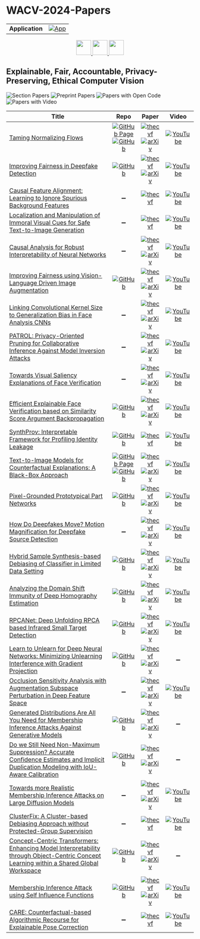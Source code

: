 # WACV-2024-Papers

<table>
    <tr>
        <td><strong>Application</strong></td>
        <td>
            <a href="https://huggingface.co/spaces/DmitryRyumin/NewEraAI-Papers" style="float:left;">
                <img src="https://img.shields.io/badge/🤗-NewEraAI--Papers-FFD21F.svg" alt="App" />
            </a>
        </td>
    </tr>
</table>

<div align="center">
    <a href="https://github.com/DmitryRyumin/WACV-2024-Papers/blob/main/sections/datasets_and_evaluation.md">
        <img src="https://cdn.jsdelivr.net/gh/DmitryRyumin/NewEraAI-Papers@main/images/left.svg" width="40" alt="" />
    </a>
    <a href="https://github.com/DmitryRyumin/WACV-2024-Papers/">
        <img src="https://cdn.jsdelivr.net/gh/DmitryRyumin/NewEraAI-Papers@main/images/home.svg" width="40" alt="" />
    </a>
    <a href="https://github.com/DmitryRyumin/WACV-2024-Papers/blob/main/sections/generative_models_for_image_video_3d.md">
        <img src="https://cdn.jsdelivr.net/gh/DmitryRyumin/NewEraAI-Papers@main/images/right.svg" width="40" alt="" />
    </a>
</div>

## Explainable, Fair, Accountable, Privacy-Preserving, Ethical Computer Vision

![Section Papers](https://img.shields.io/badge/Section%20Papers-26-42BA16) ![Preprint Papers](https://img.shields.io/badge/Preprint%20Papers-21-b31b1b) ![Papers with Open Code](https://img.shields.io/badge/Papers%20with%20Open%20Code-15-1D7FBF) ![Papers with Video](https://img.shields.io/badge/Papers%20with%20Video-22-FF0000)

| **Title** | **Repo** | **Paper** | **Video** |
|-----------|:--------:|:---------:|:---------:|
| [Taming Normalizing Flows](https://openaccess.thecvf.com/content/WACV2024/html/Malnick_Taming_Normalizing_Flows_WACV_2024_paper.html) | [![GitHub Page](https://img.shields.io/badge/GitHub-Page-159957.svg)](https://www.malnick.net/taming_norm_flows/) <br /> [![GitHub](https://img.shields.io/github/stars/ShimonMalnick/taming_norm_flows?style=flat)](https://github.com/ShimonMalnick/taming_norm_flows) | [![thecvf](https://img.shields.io/badge/pdf-thecvf-7395C5.svg)](https://openaccess.thecvf.com/content/WACV2024/papers/Malnick_Taming_Normalizing_Flows_WACV_2024_paper.pdf) <br /> [![arXiv](https://img.shields.io/badge/arXiv-2211.16488-b31b1b.svg)](http://arxiv.org/abs/2211.16488) | [![YouTube](https://img.shields.io/badge/YouTube-%23FF0000.svg?style=for-the-badge&logo=YouTube&logoColor=white)](https://www.youtube.com/watch?v=d40_GUJ0Eqk) |
| [Improving Fairness in Deepfake Detection](https://openaccess.thecvf.com/content/WACV2024/html/Ju_Improving_Fairness_in_Deepfake_Detection_WACV_2024_paper.html) | [![GitHub](https://img.shields.io/github/stars/littlejuyan/DF_Fairness?style=flat)](https://github.com/littlejuyan/DF_Fairness) | [![thecvf](https://img.shields.io/badge/pdf-thecvf-7395C5.svg)](https://openaccess.thecvf.com/content/WACV2024/papers/Ju_Improving_Fairness_in_Deepfake_Detection_WACV_2024_paper.pdf) <br /> [![arXiv](https://img.shields.io/badge/arXiv-2306.16635-b31b1b.svg)](http://arxiv.org/abs/2306.16635) | [![YouTube](https://img.shields.io/badge/YouTube-%23FF0000.svg?style=for-the-badge&logo=YouTube&logoColor=white)](https://www.youtube.com/watch?v=MABBTvNPjRI) |
| [Causal Feature Alignment: Learning to Ignore Spurious Background Features](https://openaccess.thecvf.com/content/WACV2024/html/Venkataramani_Causal_Feature_Alignment_Learning_To_Ignore_Spurious_Background_Features_WACV_2024_paper.html) | :heavy_minus_sign: | [![thecvf](https://img.shields.io/badge/pdf-thecvf-7395C5.svg)](https://openaccess.thecvf.com/content/WACV2024/papers/Venkataramani_Causal_Feature_Alignment_Learning_To_Ignore_Spurious_Background_Features_WACV_2024_paper.pdf) | [![YouTube](https://img.shields.io/badge/YouTube-%23FF0000.svg?style=for-the-badge&logo=YouTube&logoColor=white)](https://www.youtube.com/watch?v=NXMqq8iDc9U) |
| [Localization and Manipulation of Immoral Visual Cues for Safe Text-to-Image Generation](https://openaccess.thecvf.com/content/WACV2024/html/Park_Localization_and_Manipulation_of_Immoral_Visual_Cues_for_Safe_Text-to-Image_WACV_2024_paper.html) | :heavy_minus_sign: | [![thecvf](https://img.shields.io/badge/pdf-thecvf-7395C5.svg)](https://openaccess.thecvf.com/content/WACV2024/papers/Park_Localization_and_Manipulation_of_Immoral_Visual_Cues_for_Safe_Text-to-Image_WACV_2024_paper.pdf) | [![YouTube](https://img.shields.io/badge/YouTube-%23FF0000.svg?style=for-the-badge&logo=YouTube&logoColor=white)](https://www.youtube.com/watch?v=9_ncvvrtSQc) |
| [Causal Analysis for Robust Interpretability of Neural Networks](https://openaccess.thecvf.com/content/WACV2024/html/Ahmad_Causal_Analysis_for_Robust_Interpretability_of_Neural_Networks_WACV_2024_paper.html) | :heavy_minus_sign: | [![thecvf](https://img.shields.io/badge/pdf-thecvf-7395C5.svg)](https://openaccess.thecvf.com/content/WACV2024/papers/Ahmad_Causal_Analysis_for_Robust_Interpretability_of_Neural_Networks_WACV_2024_paper.pdf) <br /> [![arXiv](https://img.shields.io/badge/arXiv-2305.08950-b31b1b.svg)](http://arxiv.org/abs/2305.08950) | [![YouTube](https://img.shields.io/badge/YouTube-%23FF0000.svg?style=for-the-badge&logo=YouTube&logoColor=white)](https://www.youtube.com/watch?v=FCtkMPkxuxo) |
| [Improving Fairness using Vision-Language Driven Image Augmentation](https://openaccess.thecvf.com/content/WACV2024/html/DInca_Improving_Fairness_Using_Vision-Language_Driven_Image_Augmentation_WACV_2024_paper.html) | [![GitHub](https://img.shields.io/github/stars/Moreno98/Vision-Language-Bias-Control?style=flat)](https://github.com/Moreno98/Vision-Language-Bias-Control) | [![thecvf](https://img.shields.io/badge/pdf-thecvf-7395C5.svg)](https://openaccess.thecvf.com/content/WACV2024/papers/DInca_Improving_Fairness_Using_Vision-Language_Driven_Image_Augmentation_WACV_2024_paper.pdf) <br /> [![arXiv](https://img.shields.io/badge/arXiv-2311.01573-b31b1b.svg)](http://arxiv.org/abs/2311.01573) | [![YouTube](https://img.shields.io/badge/YouTube-%23FF0000.svg?style=for-the-badge&logo=YouTube&logoColor=white)](https://www.youtube.com/watch?v=SGzMQuUVNxI) |
| [Linking Convolutional Kernel Size to Generalization Bias in Face Analysis CNNs](https://openaccess.thecvf.com/content/WACV2024/html/Liang_Linking_Convolutional_Kernel_Size_to_Generalization_Bias_in_Face_Analysis_WACV_2024_paper.html) | :heavy_minus_sign: | [![thecvf](https://img.shields.io/badge/pdf-thecvf-7395C5.svg)](https://openaccess.thecvf.com/content/WACV2024/papers/Liang_Linking_Convolutional_Kernel_Size_to_Generalization_Bias_in_Face_Analysis_WACV_2024_paper.pdf) <br /> [![arXiv](https://img.shields.io/badge/arXiv-2302.03750-b31b1b.svg)](http://arxiv.org/abs/2302.03750) | [![YouTube](https://img.shields.io/badge/YouTube-%23FF0000.svg?style=for-the-badge&logo=YouTube&logoColor=white)](https://www.youtube.com/watch?v=OJ12mD3_olc) |
| [PATROL: Privacy-Oriented Pruning for Collaborative Inference Against Model Inversion Attacks](https://openaccess.thecvf.com/content/WACV2024/html/Ding_PATROL_Privacy-Oriented_Pruning_for_Collaborative_Inference_Against_Model_Inversion_Attacks_WACV_2024_paper.html) | :heavy_minus_sign: | [![thecvf](https://img.shields.io/badge/pdf-thecvf-7395C5.svg)](https://openaccess.thecvf.com/content/WACV2024/papers/Ding_PATROL_Privacy-Oriented_Pruning_for_Collaborative_Inference_Against_Model_Inversion_Attacks_WACV_2024_paper.pdf) <br /> [![arXiv](https://img.shields.io/badge/arXiv-2307.10981-b31b1b.svg)](http://arxiv.org/abs/2307.10981) | [![YouTube](https://img.shields.io/badge/YouTube-%23FF0000.svg?style=for-the-badge&logo=YouTube&logoColor=white)](https://www.youtube.com/watch?v=_PjGHDE04pE) |
| [Towards Visual Saliency Explanations of Face Verification](https://openaccess.thecvf.com/content/WACV2024/html/Lu_Towards_Visual_Saliency_Explanations_of_Face_Verification_WACV_2024_paper.html) | :heavy_minus_sign: | [![thecvf](https://img.shields.io/badge/pdf-thecvf-7395C5.svg)](https://openaccess.thecvf.com/content/WACV2024/papers/Lu_Towards_Visual_Saliency_Explanations_of_Face_Verification_WACV_2024_paper.pdf) <br /> [![arXiv](https://img.shields.io/badge/arXiv-2305.08546-b31b1b.svg)](http://arxiv.org/abs/2305.08546) | [![YouTube](https://img.shields.io/badge/YouTube-%23FF0000.svg?style=for-the-badge&logo=YouTube&logoColor=white)](https://www.youtube.com/watch?v=C6YwLZffTAw) |
| [Efficient Explainable Face Verification based on Similarity Score Argument Backpropagation](https://openaccess.thecvf.com/content/WACV2024/html/Huber_Efficient_Explainable_Face_Verification_Based_on_Similarity_Score_Argument_Backpropagation_WACV_2024_paper.html) | [![GitHub](https://img.shields.io/github/stars/marcohuber/xSSAB?style=flat)](https://github.com/marcohuber/xSSAB) | [![thecvf](https://img.shields.io/badge/pdf-thecvf-7395C5.svg)](https://openaccess.thecvf.com/content/WACV2024/papers/Huber_Efficient_Explainable_Face_Verification_Based_on_Similarity_Score_Argument_Backpropagation_WACV_2024_paper.pdf) <br /> [![arXiv](https://img.shields.io/badge/arXiv-2304.13409-b31b1b.svg)](http://arxiv.org/abs/2304.13409) | [![YouTube](https://img.shields.io/badge/YouTube-%23FF0000.svg?style=for-the-badge&logo=YouTube&logoColor=white)](https://www.youtube.com/watch?v=VgY9CEec0Zs) |
| [SynthProv: Interpretable Framework for Profiling Identity Leakage](https://openaccess.thecvf.com/content/WACV2024/html/Singh_SynthProv_Interpretable_Framework_for_Profiling_Identity_Leakage_WACV_2024_paper.html) | [![GitHub](https://img.shields.io/github/stars/jaisidhsingh/SynthProv?style=flat)](https://github.com/jaisidhsingh/SynthProv) | [![thecvf](https://img.shields.io/badge/pdf-thecvf-7395C5.svg)](https://openaccess.thecvf.com/content/WACV2024/papers/Singh_SynthProv_Interpretable_Framework_for_Profiling_Identity_Leakage_WACV_2024_paper.pdf) | [![YouTube](https://img.shields.io/badge/YouTube-%23FF0000.svg?style=for-the-badge&logo=YouTube&logoColor=white)](https://www.youtube.com/watch?v=GE-gyzX80ck) |
| [Text-to-Image Models for Counterfactual Explanations: A Black-Box Approach](https://openaccess.thecvf.com/content/WACV2024/html/Jeanneret_Text-to-Image_Models_for_Counterfactual_Explanations_A_Black-Box_Approach_WACV_2024_paper.html) | [![GitHub Page](https://img.shields.io/badge/GitHub-Page-159957.svg)](https://guillaumejs2403.github.io/projects/time.html) <br /> [![GitHub](https://img.shields.io/github/stars/guillaumejs2403/TIME?style=flat)](https://github.com/guillaumejs2403/TIME) | [![thecvf](https://img.shields.io/badge/pdf-thecvf-7395C5.svg)](https://openaccess.thecvf.com/content/WACV2024/papers/Jeanneret_Text-to-Image_Models_for_Counterfactual_Explanations_A_Black-Box_Approach_WACV_2024_paper.pdf) <br /> [![arXiv](https://img.shields.io/badge/arXiv-2309.07944-b31b1b.svg)](http://arxiv.org/abs/2309.07944) | [![YouTube](https://img.shields.io/badge/YouTube-%23FF0000.svg?style=for-the-badge&logo=YouTube&logoColor=white)](https://www.youtube.com/watch?v=w5CSi_ZVlTY) |
| [Pixel-Grounded Prototypical Part Networks](https://openaccess.thecvf.com/content/WACV2024/html/Carmichael_Pixel-Grounded_Prototypical_Part_Networks_WACV_2024_paper.html) | [![GitHub](https://img.shields.io/github/stars/merlresearch/PixPNet?style=flat)](https://github.com/merlresearch/PixPNet) | [![thecvf](https://img.shields.io/badge/pdf-thecvf-7395C5.svg)](https://openaccess.thecvf.com/content/WACV2024/papers/Carmichael_Pixel-Grounded_Prototypical_Part_Networks_WACV_2024_paper.pdf) <br /> [![arXiv](https://img.shields.io/badge/arXiv-2309.14531-b31b1b.svg)](http://arxiv.org/abs/2309.14531) | [![YouTube](https://img.shields.io/badge/YouTube-%23FF0000.svg?style=for-the-badge&logo=YouTube&logoColor=white)](https://www.youtube.com/watch?v=c5IqzMIZ71o) |
| [How Do Deepfakes Move? Motion Magnification for Deepfake Source Detection](https://openaccess.thecvf.com/content/WACV2024/html/Demir_How_Do_Deepfakes_Move_Motion_Magnification_for_Deepfake_Source_Detection_WACV_2024_paper.html) | :heavy_minus_sign: | [![thecvf](https://img.shields.io/badge/pdf-thecvf-7395C5.svg)](https://openaccess.thecvf.com/content/WACV2024/papers/Demir_How_Do_Deepfakes_Move_Motion_Magnification_for_Deepfake_Source_Detection_WACV_2024_paper.pdf) <br /> [![arXiv](https://img.shields.io/badge/arXiv-2212.14033-b31b1b.svg)](http://arxiv.org/abs/2212.14033) | [![YouTube](https://img.shields.io/badge/YouTube-%23FF0000.svg?style=for-the-badge&logo=YouTube&logoColor=white)](https://www.youtube.com/watch?v=MGLJhzUXdbQ) |
| [Hybrid Sample Synthesis-based Debiasing of Classifier in Limited Data Setting](https://openaccess.thecvf.com/content/WACV2024/html/Arora_Hybrid_Sample_Synthesis-Based_Debiasing_of_Classifier_in_Limited_Data_Setting_WACV_2024_paper.html) | [![GitHub](https://img.shields.io/github/stars/PiyushArora1010/Hybrid-Sample-Synthesis-based-Debiasing-of-Classifier-in-Limited-Data-Setting?style=flat)](https://github.com/PiyushArora1010/Hybrid-Sample-Synthesis-based-Debiasing-of-Classifier-in-Limited-Data-Setting) | [![thecvf](https://img.shields.io/badge/pdf-thecvf-7395C5.svg)](https://openaccess.thecvf.com/content/WACV2024/papers/Arora_Hybrid_Sample_Synthesis-Based_Debiasing_of_Classifier_in_Limited_Data_Setting_WACV_2024_paper.pdf) <br /> [![arXiv](https://img.shields.io/badge/arXiv-2312.08288-b31b1b.svg)](http://arxiv.org/abs/2312.08288) | [![YouTube](https://img.shields.io/badge/YouTube-%23FF0000.svg?style=for-the-badge&logo=YouTube&logoColor=white)](https://www.youtube.com/watch?v=HQ9ebfB05H4) |
| [Analyzing the Domain Shift Immunity of Deep Homography Estimation](https://openaccess.thecvf.com/content/WACV2024/html/Shao_Analyzing_the_Domain_Shift_Immunity_of_Deep_Homography_Estimation_WACV_2024_paper.html) | [![GitHub](https://img.shields.io/github/stars/MingzhenShao/Homography_estimation?style=flat)](https://github.com/MingzhenShao/Homography_estimation) | [![thecvf](https://img.shields.io/badge/pdf-thecvf-7395C5.svg)](https://openaccess.thecvf.com/content/WACV2024/papers/Shao_Analyzing_the_Domain_Shift_Immunity_of_Deep_Homography_Estimation_WACV_2024_paper.pdf) <br /> [![arXiv](https://img.shields.io/badge/arXiv-2304.09976-b31b1b.svg)](http://arxiv.org/abs/2304.09976) | [![YouTube](https://img.shields.io/badge/YouTube-%23FF0000.svg?style=for-the-badge&logo=YouTube&logoColor=white)](https://www.youtube.com/watch?v=tpR0bY04BBE) |
| [RPCANet: Deep Unfolding RPCA based Infrared Small Target Detection](https://openaccess.thecvf.com/content/WACV2024/html/Wu_RPCANet_Deep_Unfolding_RPCA_Based_Infrared_Small_Target_Detection_WACV_2024_paper.html) | [![GitHub](https://img.shields.io/github/stars/fengyiwu98/RPCANet?style=flat)](https://github.com/fengyiwu98/RPCANet) | [![thecvf](https://img.shields.io/badge/pdf-thecvf-7395C5.svg)](https://openaccess.thecvf.com/content/WACV2024/papers/Wu_RPCANet_Deep_Unfolding_RPCA_Based_Infrared_Small_Target_Detection_WACV_2024_paper.pdf) <br /> [![arXiv](https://img.shields.io/badge/arXiv-2311.00917-b31b1b.svg)](http://arxiv.org/abs/2311.00917) | [![YouTube](https://img.shields.io/badge/YouTube-%23FF0000.svg?style=for-the-badge&logo=YouTube&logoColor=white)](https://www.youtube.com/watch?v=pyYy7_7Fw3g) |
| [Learn to Unlearn for Deep Neural Networks: Minimizing Unlearning Interference with Gradient Projection](https://openaccess.thecvf.com/content/WACV2024/html/Hoang_Learn_To_Unlearn_for_Deep_Neural_Networks_Minimizing_Unlearning_Interference_WACV_2024_paper.html) | [![GitHub](https://img.shields.io/github/stars/hnanhtuan/projected_gradient_unlearning?style=flat)](https://github.com/hnanhtuan/projected_gradient_unlearning) | [![thecvf](https://img.shields.io/badge/pdf-thecvf-7395C5.svg)](https://openaccess.thecvf.com/content/WACV2024/papers/Hoang_Learn_To_Unlearn_for_Deep_Neural_Networks_Minimizing_Unlearning_Interference_WACV_2024_paper.pdf) <br /> [![arXiv](https://img.shields.io/badge/arXiv-2312.04095-b31b1b.svg)](http://arxiv.org/abs/2312.04095) | :heavy_minus_sign: |
| [Occlusion Sensitivity Analysis with Augmentation Subspace Perturbation in Deep Feature Space](https://openaccess.thecvf.com/content/WACV2024/html/Valois_Occlusion_Sensitivity_Analysis_With_Augmentation_Subspace_Perturbation_in_Deep_Feature_WACV_2024_paper.html) | :heavy_minus_sign: | [![thecvf](https://img.shields.io/badge/pdf-thecvf-7395C5.svg)](https://openaccess.thecvf.com/content/WACV2024/papers/Valois_Occlusion_Sensitivity_Analysis_With_Augmentation_Subspace_Perturbation_in_Deep_Feature_WACV_2024_paper.pdf) <br /> [![arXiv](https://img.shields.io/badge/arXiv-2311.15022-b31b1b.svg)](http://arxiv.org/abs/2311.15022) | [![YouTube](https://img.shields.io/badge/YouTube-%23FF0000.svg?style=for-the-badge&logo=YouTube&logoColor=white)](https://www.youtube.com/watch?v=nj-ijBGfM_g) |
| [Generated Distributions Are All You Need for Membership Inference Attacks Against Generative Models](https://openaccess.thecvf.com/content/WACV2024/html/Zhang_Generated_Distributions_Are_All_You_Need_for_Membership_Inference_Attacks_WACV_2024_paper.html) | [![GitHub](https://img.shields.io/github/stars/minxingzhang/MIAGM?style=flat)](https://github.com/minxingzhang/MIAGM) | [![thecvf](https://img.shields.io/badge/pdf-thecvf-7395C5.svg)](https://openaccess.thecvf.com/content/WACV2024/papers/Zhang_Generated_Distributions_Are_All_You_Need_for_Membership_Inference_Attacks_WACV_2024_paper.pdf) <br /> [![arXiv](https://img.shields.io/badge/arXiv-2310.19410-b31b1b.svg)](http://arxiv.org/abs/2310.19410) | :heavy_minus_sign: |
| [Do we Still Need Non-Maximum Suppression? Accurate Confidence Estimates and Implicit Duplication Modeling with IoU-Aware Calibration](https://openaccess.thecvf.com/content/WACV2024/html/Gilg_Do_We_Still_Need_Non-Maximum_Suppression_Accurate_Confidence_Estimates_and_WACV_2024_paper.html) | [![GitHub](https://img.shields.io/github/stars/Blueblue4/IoU-AwareCalibration?style=flat)](https://github.com/Blueblue4/IoU-AwareCalibration) | [![thecvf](https://img.shields.io/badge/pdf-thecvf-7395C5.svg)](https://openaccess.thecvf.com/content/WACV2024/papers/Gilg_Do_We_Still_Need_Non-Maximum_Suppression_Accurate_Confidence_Estimates_and_WACV_2024_paper.pdf) <br /> [![arXiv](https://img.shields.io/badge/arXiv-2309.03110-b31b1b.svg)](http://arxiv.org/abs/2309.03110) | :heavy_minus_sign: |
| [Towards more Realistic Membership Inference Attacks on Large Diffusion Models](https://openaccess.thecvf.com/content/WACV2024/html/Dubinski_Towards_More_Realistic_Membership_Inference_Attacks_on_Large_Diffusion_Models_WACV_2024_paper.html) | :heavy_minus_sign: | [![thecvf](https://img.shields.io/badge/pdf-thecvf-7395C5.svg)](https://openaccess.thecvf.com/content/WACV2024/papers/Dubinski_Towards_More_Realistic_Membership_Inference_Attacks_on_Large_Diffusion_Models_WACV_2024_paper.pdf) <br /> [![arXiv](https://img.shields.io/badge/arXiv-2306.12983-b31b1b.svg)](http://arxiv.org/abs/2306.12983) | [![YouTube](https://img.shields.io/badge/YouTube-%23FF0000.svg?style=for-the-badge&logo=YouTube&logoColor=white)](https://www.youtube.com/watch?v=ywWjzS5q36o) |
| [ClusterFix: A Cluster-based Debiasing Approach without Protected-Group Supervision](https://openaccess.thecvf.com/content/WACV2024/html/Capitani_ClusterFix_A_Cluster-Based_Debiasing_Approach_Without_Protected-Group_Supervision_WACV_2024_paper.html) | :heavy_minus_sign: | [![thecvf](https://img.shields.io/badge/pdf-thecvf-7395C5.svg)](https://openaccess.thecvf.com/content/WACV2024/papers/Capitani_ClusterFix_A_Cluster-Based_Debiasing_Approach_Without_Protected-Group_Supervision_WACV_2024_paper.pdf) | [![YouTube](https://img.shields.io/badge/YouTube-%23FF0000.svg?style=for-the-badge&logo=YouTube&logoColor=white)](https://www.youtube.com/watch?v=z5Xn59aGivk) |
| [Concept-Centric Transformers: Enhancing Model Interpretability through Object-Centric Concept Learning within a Shared Global Workspace](https://openaccess.thecvf.com/content/WACV2024/html/Hong_Concept-Centric_Transformers_Enhancing_Model_Interpretability_Through_Object-Centric_Concept_Learning_Within_WACV_2024_paper.html) | [![GitHub](https://img.shields.io/github/stars/PavlicLab/WACV2024-Hong-Concept_Centric_Transformers?style=flat)](https://github.com/PavlicLab/WACV2024-Hong-Concept_Centric_Transformers) | [![thecvf](https://img.shields.io/badge/pdf-thecvf-7395C5.svg)](https://openaccess.thecvf.com/content/WACV2024/papers/Hong_Concept-Centric_Transformers_Enhancing_Model_Interpretability_Through_Object-Centric_Concept_Learning_Within_WACV_2024_paper.pdf) <br /> [![arXiv](https://img.shields.io/badge/arXiv-2305.15775-b31b1b.svg)](http://arxiv.org/abs/2305.15775) | :heavy_minus_sign: |
| [Membership Inference Attack using Self Influence Functions](https://openaccess.thecvf.com/content/WACV2024/html/Cohen_Membership_Inference_Attack_Using_Self_Influence_Functions_WACV_2024_paper.html) | [![GitHub](https://img.shields.io/github/stars/giladcohen/sif_mi_attack?style=flat)](https://github.com/giladcohen/sif_mi_attack) | [![thecvf](https://img.shields.io/badge/pdf-thecvf-7395C5.svg)](https://openaccess.thecvf.com/content/WACV2024/papers/Cohen_Membership_Inference_Attack_Using_Self_Influence_Functions_WACV_2024_paper.pdf) <br /> [![arXiv](https://img.shields.io/badge/arXiv-2205.13680-b31b1b.svg)](http://arxiv.org/abs/2205.13680) | [![YouTube](https://img.shields.io/badge/YouTube-%23FF0000.svg?style=for-the-badge&logo=YouTube&logoColor=white)](https://www.youtube.com/watch?v=0KDHWfhp5K8) |
| [CARE: Counterfactual-based Algorithmic Recourse for Explainable Pose Correction](https://openaccess.thecvf.com/content/WACV2024/html/Dittakavi_CARE_Counterfactual-Based_Algorithmic_Recourse_for_Explainable_Pose_Correction_WACV_2024_paper.html) | :heavy_minus_sign: | [![thecvf](https://img.shields.io/badge/pdf-thecvf-7395C5.svg)](https://openaccess.thecvf.com/content/WACV2024/papers/Dittakavi_CARE_Counterfactual-Based_Algorithmic_Recourse_for_Explainable_Pose_Correction_WACV_2024_paper.pdf) | [![YouTube](https://img.shields.io/badge/YouTube-%23FF0000.svg?style=for-the-badge&logo=YouTube&logoColor=white)](https://www.youtube.com/watch?v=5PJW82QdRtg) |
